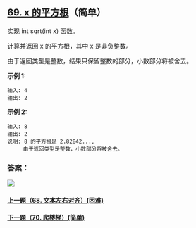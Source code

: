 ## [69. x 的平方根](https://leetcode-cn.com/problems/sqrtx/)（简单）

实现 int sqrt(int x) 函数。

计算并返回 x 的平方根，其中 x 是非负整数。

由于返回类型是整数，结果只保留整数的部分，小数部分将被舍去。

**示例 1:**

```
输入: 4
输出: 2
```

**示例 2:**

```
输入: 8
输出: 2
说明: 8 的平方根是 2.82842..., 
     由于返回类型是整数，小数部分将被舍去。
```



### 答案：



![](https://img-blog.csdnimg.cn/20200807155236311.png)

#### [上一题（68. 文本左右对齐）(困难)](https://github.com/sdwwld/leetCode/blob/master/src/main/java/com/wld/java/leetcode/leetCode0068.md)

#### [下一题（70. 爬楼梯）(简单)](https://github.com/sdwwld/leetCode/blob/master/src/main/java/com/wld/java/leetcode/leetCode0070.md)